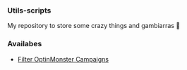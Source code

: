 ### Utils-scripts
My repository to store some crazy things and gambiarras :rocket:

### Availabes
 - [Filter OptinMonster Campaigns](filter-optinmonster-campaigns.md)
